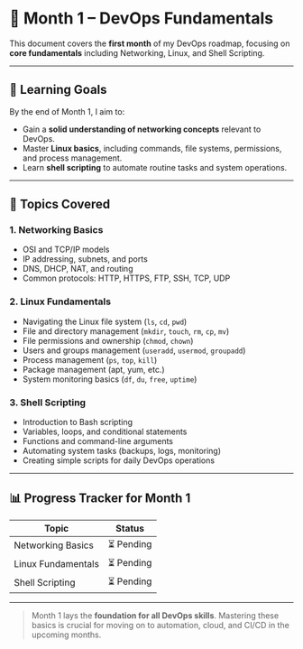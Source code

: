 # 📅 Month 1 – DevOps Fundamentals

This document covers the **first month** of my DevOps roadmap, focusing on **core fundamentals** including Networking, Linux, and Shell Scripting.

---

## 🎯 Learning Goals
By the end of Month 1, I aim to:
- Gain a **solid understanding of networking concepts** relevant to DevOps.  
- Master **Linux basics**, including commands, file systems, permissions, and process management.  
- Learn **shell scripting** to automate routine tasks and system operations.

---

## 📝 Topics Covered

### 1. Networking Basics
- OSI and TCP/IP models  
- IP addressing, subnets, and ports  
- DNS, DHCP, NAT, and routing  
- Common protocols: HTTP, HTTPS, FTP, SSH, TCP, UDP  

### 2. Linux Fundamentals
- Navigating the Linux file system (`ls`, `cd`, `pwd`)  
- File and directory management (`mkdir`, `touch`, `rm`, `cp`, `mv`)  
- File permissions and ownership (`chmod`, `chown`)  
- Users and groups management (`useradd`, `usermod`, `groupadd`)  
- Process management (`ps`, `top`, `kill`)  
- Package management (apt, yum, etc.)  
- System monitoring basics (`df`, `du`, `free`, `uptime`)  

### 3. Shell Scripting
- Introduction to Bash scripting  
- Variables, loops, and conditional statements  
- Functions and command-line arguments  
- Automating system tasks (backups, logs, monitoring)  
- Creating simple scripts for daily DevOps operations  

---


## 📊 Progress Tracker for Month 1

| Topic | Status |
|-------|--------|
| Networking Basics | ⏳ Pending |
| Linux Fundamentals | ⏳ Pending |
| Shell Scripting | ⏳ Pending |

---

> Month 1 lays the **foundation for all DevOps skills**. Mastering these basics is crucial for moving on to automation, cloud, and CI/CD in the upcoming months.
